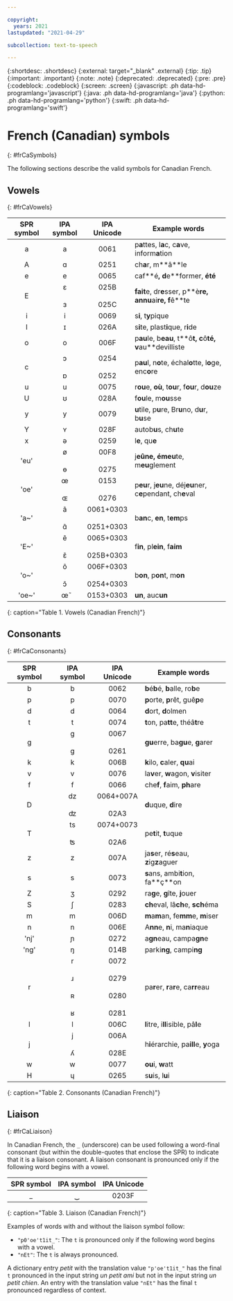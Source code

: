 ```yaml
---

copyright:
  years: 2021
lastupdated: "2021-04-29"

subcollection: text-to-speech

---
```


{:shortdesc: .shortdesc}
{:external: target="_blank" .external}
{:tip: .tip}
{:important: .important}
{:note: .note}
{:deprecated: .deprecated}
{:pre: .pre}
{:codeblock: .codeblock}
{:screen: .screen}
{:javascript: .ph data-hd-programlang='javascript'}
{:java: .ph data-hd-programlang='java'}
{:python: .ph data-hd-programlang='python'}
{:swift: .ph data-hd-programlang='swift'}

# French (Canadian) symbols
{: #frCaSymbols}

The following sections describe the valid symbols for Canadian French.

## Vowels
{: #frCaVowels}

| SPR symbol | IPA symbol | IPA Unicode | Example words |
|:----------:|:----------:|:-----------:|---------------|
| a | a | 0061 | p**a**ttes, l**a**c, c**a**ve, inform**a**tion |
| A | &#593; | 0251 | ch**a**r, m**&acirc;**le |
| e | e | 0065 | caf**&eacute;**, d**e**former, **&eacute;**t**&eacute;** |
| E | &#603;<br/><br/>&#604; | 025B<br/><br/>025C | **fait**e, dr**e**sser, p**&egrave;**re, annu**ai**re, f**&ecirc;**te |
| i | i | 0069 | s**i**, t**y**pique |
| I | &#618; | 026A | s**i**te, plast**i**que, r**i**de |
| o | o | 006F | p**au**le, b**eau**, t**&ocirc;**t, c**&ocirc;**t&eacute;, v**au**devilliste |
| c | &#596;<br/><br/>&#594; | 0254<br/><br/>0252 | p**au**l, n**o**te, &eacute;chal**o**tte, l**o**ge, enc**o**re |
| u | u | 0075 | r**ou**e, **o&ugrave;**, t**ou**r, f**ou**r, d**ou**ze |
| U | &#650; | 028A | f**ou**le, m**ou**sse |
| y | y | 0079 | **u**tile, p**u**re, Br**u**no, d**u**r, b**u**se |
| Y | &#655; | 028F | autob**u**s, ch**u**te |
| x | &#601; | 0259 | l**e**, qu**e** |
| 'eu' | &#248;<br/><br/>&#629; | 00F8<br/><br/>0275 | j**e&ucirc;**ne, &eacute;m**eu**te, m**eu**glement |
| 'oe' | &#339;<br/><br/>&#630; | 0153<br/><br/>0276 | p**eu**r, j**eu**ne, d&eacute;j**eu**ner, c**e**pendant, ch**e**val |
| 'a~' | &#97;&#771;<br/><br/>&#593;&#771; | 0061+0303<br/><br/>0251+0303 | b**an**c, **en**, t**em**ps |
| 'E~' | &#101;&#771;<br/><br/>&#603;&#771; | 0065+0303<br/><br/>025B+0303 | f**in**, pl**ein**, f**aim** |
| 'o~' | &#111;&#771;<br/><br/>&#596;&#771; | 006F+0303<br/><br/>0254+0303 | b**on**, p**on**t, m**on** |
| 'oe~' | &#339;&#771; | 0153+0303 | **un**, auc**un** |
{: caption="Table 1. Vowels (Canadian French)"}

## Consonants
{: #frCaConsonants}

| SPR symbol | IPA symbol | IPA Unicode | Example words |
|:----------:|:----------:|:-----------:|---------------|
| b | b | 0062 | **b**&eacute;**b**&eacute;, **b**alle, ro**b**e |
| p | p | 0070 | **p**orte, **p**r&ecirc;t, gu&ecirc;**p**e |
| d | d | 0064 | **d**ort, **d**olmen |
| t | t | 0074 | **t**on, pa**tt**e, th&eacute;&acirc;**t**re |
| g | g<br/><br/>&#609; | 0067<br/><br/>0261 | **gu**erre, ba**gu**e, **g**arer |
| k | k | 006B | **k**ilo, **c**aler, **qu**ai |
| v | v | 0076 | la**v**er, **w**agon, **v**isiter |
| f | f | 0066 | che**f**, **f**aim, **ph**are |
| D | &#100;&#122;<br/><br/>&#675; | 0064+007A<br/><br/>02A3 | **d**uque, **d**ire |
| T | &#116;&#115;<br/><br/>&#678; | 0074+0073<br/><br/>02A6 | pe**t**it, **t**uque |
| z | z | 007A | ja**s**er, r&eacute;**s**eau, **z**ig**z**aguer |
| s | s | 0073 | **s**ans, ambi**t**ion, fa**&ccedil;**on |
| Z | &#658; | 0292 | ra**g**e, **g**&icirc;te, **j**ouer |
| S | &#643; | 0283 | **ch**eval, l&acirc;**ch**e, **sch**&eacute;ma |
| m | m | 006D | **m**a**m**an, fe**mm**e, **m**iser |
| n | n | 006E | A**nn**e, **n**i, ma**n**iaque |
| 'nj' | &#626; | 0272 | a**gn**eau, campa**gn**e |
| 'ng' | &#331; | 014B | parki**ng**, campi**ng** |
| r | r<br/><br/>&#633;<br/><br/>&#640;<br/><br/>&#641; | 0072<br/><br/>0279<br/><br/>0280<br/><br/>0281 | pa**r**er, **r**a**r**e, ca**rr**eau |
| l | l | 006C | **l**itre, i**ll**isible, p&acirc;**l**e |
| j | j<br/><br/>&#654; | 006A<br/><br/>028E | h**i**&eacute;rarchie, pa**ill**e, **y**oga |
| w | w | 0077 | **ou**i, **w**att |
| H | &#613; | 0265 | s**u**is, l**u**i |
{: caption="Table 2. Consonants (Canadian French)"}

## Liaison
{: #frCaLiaison}

In Canadian French, the `_` (underscore) can be used following a word-final consonant (but within the double-quotes that enclose the SPR) to indicate that it is a liaison consonant. A liaison consonant is pronounced only if the following word begins with a vowel.

| SPR symbol | IPA symbol | IPA Unicode |
|:----------:|:----------:|:-----------:|
| _ | &#8255; | 0203F |
{: caption="Table 3. Liaison (Canadian French)"}

Examples of words with and without the liaison symbol follow:

-   `"p0'oe't1it_"`: The `t` is pronounced only if the following word begins with a vowel.
-   `"nEt"`: The `t` is always pronounced.

A dictionary entry *petit* with the translation value `"p'oe't1it_"` has the final `t` pronounced in the input string *un petit ami* but not in the input string *un petit chien*. An entry with the translation value `"nEt"` has the final `t` pronounced regardless of context.
